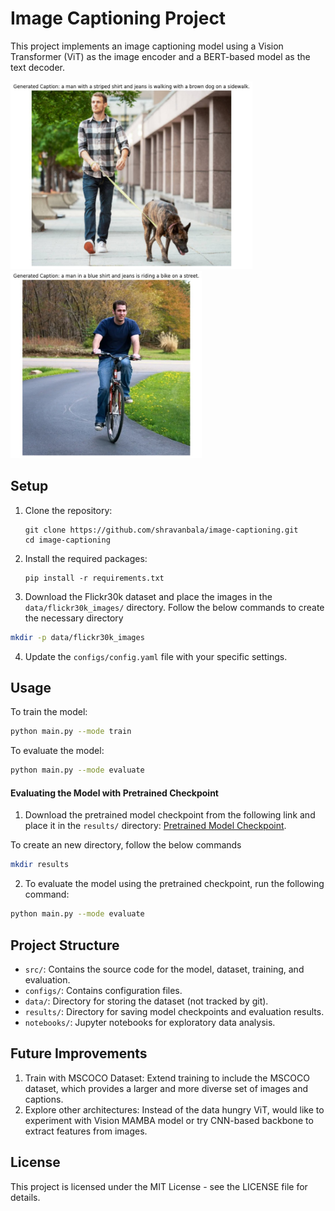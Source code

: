 # Image Captioning Project

This project implements an image captioning model using a Vision Transformer (ViT) as the image encoder and a BERT-based model as the text decoder.

<p float="center">
  <img src="assets/image1.jpeg" alt="Generated Caption 1" height="300"/>
  <img src="assets/image2.jpeg" alt="Generated Caption 2" height="300"/>
</p>

## Setup

1. Clone the repository:
   ```
   git clone https://github.com/shravanbala/image-captioning.git
   cd image-captioning
   ```

2. Install the required packages:
   ```
   pip install -r requirements.txt
   ```

3. Download the Flickr30k dataset and place the images in the `data/flickr30k_images/` directory. Follow the below commands to create the necessary directory
```bash
mkdir -p data/flickr30k_images
```

4. Update the `configs/config.yaml` file with your specific settings.


## Usage

To train the model:
```bash
python main.py --mode train
```

To evaluate the model:
```bash
python main.py --mode evaluate
```

#### Evaluating the Model with Pretrained Checkpoint
1) Download the pretrained model checkpoint from the following link and place it in the `results/`  directory: [Pretrained Model Checkpoint](https://drive.google.com/file/d/1NNxWydu6kFrDwFgHceiDzxeg-uxtZNUY/view?usp=drive_link).

To create an new directory, follow the below commands
```bash
mkdir results
```

2) To evaluate the model using the pretrained checkpoint, run the following command:
 
``` bash
python main.py --mode evaluate 
```


## Project Structure

- `src/`: Contains the source code for the model, dataset, training, and evaluation.
- `configs/`: Contains configuration files.
- `data/`: Directory for storing the dataset (not tracked by git).
- `results/`: Directory for saving model checkpoints and evaluation results.
- `notebooks/`: Jupyter notebooks for exploratory data analysis.

## Future Improvements
1) Train with MSCOCO Dataset: Extend training to include the MSCOCO dataset, which provides a larger and more diverse set of images and captions.
2) Explore other architectures: Instead of the data hungry ViT, would like to experiment with Vision MAMBA model or try CNN-based backbone to extract features from images.

## License

This project is licensed under the MIT License - see the LICENSE file for details.